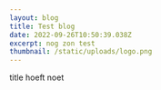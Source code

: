 ```yaml
---
layout: blog
title: Test blog
date: 2022-09-26T10:50:39.038Z
excerpt: nog zon test
thumbnail: /static/uploads/logo.png
---
```

title hoeft noet